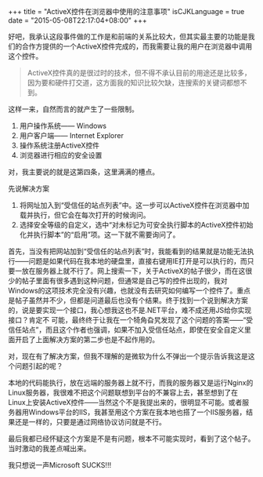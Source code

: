 +++
title  = "ActiveX控件在浏览器中使用的注意事项"
isCJKLanguage = true
date = "2015-05-08T22:17:04+08:00"
+++

好吧，我承认这段事件做的工作是和前端的关系比较大，但其实最主要的功能是我们的合作方提供的一个ActiveX控件完成的，而我需要让我的用户在浏览器中调用这个控件。

> ActiveX控件真的是很过时的技术，但不得不承认目前的用途还是比较多，因为要和硬件打交道，这方面我的知识比较欠缺，连搜索的关键词都想不到。

这样一来，自然而言的就产生了一些限制。

1. 用户操作系统—— Windows
2. 用户客户端—— Internet Explorer
3. 操作系统注册ActiveX控件
4. 浏览器进行相应的安全设置

对，我主要说的就是这第四条，这里满满的槽点。

先说解决方案
1. 将网址加入到“受信任的站点列表”中。这一步可以ActiveX控件在浏览器中加载并执行，但它会在每次打开的时候询问。
2. 选择安全等级的自定义，选中“对未标记为可安全执行脚本的ActiveX控件初始化并执行脚本”的“启用”项。这一下就不需要询问了。


首先，当没有把网站加到“受信任的站点列表”时，我能看到的结果就是功能无法执行——问题是如果代码在我本地的硬盘里，直接右键用IE打开是可以执行的，而只要一放在服务器上就不行了。网上搜索一下，关于ActiveX的帖子很少，而在这很少的帖子里面有很多遇到这种问题，但通常是自己写的控件出现的，我对Windows的这项技术完全没有兴趣，也就没有去研究如何编写一个控件了。重点是帖子虽然并不少，但都是问道最后也没有个结果。终于找到一个说到解决方案的，说是要实现一个接口，我心想我这也不是.NET平台，难不成还用JS给你实现接口？肯定不
可能，最终终于让我在一个犄角旮旯发现了这个问题的答案——“受信任站点”，而且这个作者也强调，如果不加入受信任站点，即使在安全自定义里面开启了上面解决方案的第二步也是不起作用的。

对，现在有了解决方案，但我不理解的是微软为什么不弹出一个提示告诉我这是这个问题引起的呢？

本地的代码能执行，放在远端的服务器上就不行，而我的服务器又是运行Nginx的Linux服务器，我很难不把这个问题联想到平台的不兼容上去，甚至想到了在Linux上安装ActiveX控件——当然这个不是我提出来的，很明显不可能。或者服务器用Windows平台的IIS，我甚至用这个方案在我本地也搭了一个IIS服务器，结果还是一样的，只要是通过网络协议访问就是不行。

最后我都已经怀疑这个方案是不是有问题，根本不可能实现时，看到了这个帖子。当时激动的我差点喊出来。

我只想说一声Microsoft SUCKS!!!
